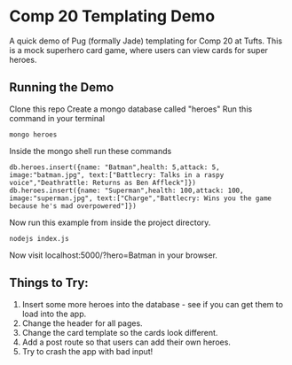 # Comp 20 Templating Demo
A quick demo of Pug (formally Jade) templating for Comp 20 at Tufts. This is a mock superhero card game, where users can view cards for super heroes.


## Running the Demo
Clone this repo
Create a mongo database called "heroes"
Run this command in your terminal

```
mongo heroes
```

Inside the mongo shell run these commands

```
db.heroes.insert({name: "Batman",health: 5,attack: 5, image:"batman.jpg", text:["Battlecry: Talks in a raspy voice","Deathrattle: Returns as Ben Affleck"]})
db.heroes.insert({name: "Superman",health: 100,attack: 100, image:"superman.jpg", text:["Charge","Battlecry: Wins you the game because he's mad overpowered"]})
```

Now run this example from inside the project directory.

```
nodejs index.js
```

Now visit localhost:5000/?hero=Batman in your browser.


## Things to Try:
1. Insert some more heroes into the database - see if you can get them to load into the app.
2. Change the header for all pages.
3. Change the card template so the cards look different.
4. Add a post route so that users can add their own heroes.
5. Try to crash the app with bad input!  
